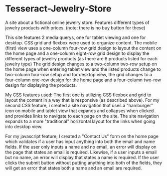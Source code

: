 # Tesseract-Jewelry-Store
A site about a fictional online jewelry store. Features different types of jewelry products with prices. (note: there is no buy button for these)

This site features 2 media querys, one for tablet viewing and one for desktop. CSS grid and flexbox were used to organize content. The mobile (first) view uses a one-column four-row grid design to layout the content on the home page and a one-column eight-row grid design to display the different types of jewelry products (as there are 8 products listed for each jewelry type) The grid design changes to a two-column two-row setup on the home page when entering tablet view and the listed products change to two-column four-row setup and for desktop view, the grid changes to a four-column one-row design for the home page and a four-column two-row design for displaying the products.

 My CSS features used: The first one is utilizing CSS flexbox and grid to layout the content in a way that is responsive (as described above). For my second CSS feature, i created a site navigation that uses a "hamburger" icon on mobile and tablet view that expands and collapses when clicked and provides links to navigate to each page on the site. The site navigation expands to a more "traditional" horizontal layout for the links when going into desktop view.
 
 For my javascript feature; I created a "Contact Us" form on the home page which validates if a user has input anything into both the email and name fields. If the user only inputs a name and no email, an error will display on the page that states an email is required. Likewise, if a user inputs a email but no name, an error will display that states a name is required. If the user clicks the submit button without putting anything into both of the fields, they will get an error that states both a name and an email are required.
